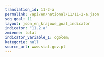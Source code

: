 ```yaml
---
translation_id: 11-2-a
permalink: /api/en/national/11/11-2-a.json
sdg_goal: 11
layout: json_en_krajowe_goal_indicator
indicator: "11.2.a"
zmienne: total
indicator_variable_1: ogółem;
kategorie: null
source_url: www.stat.gov.pl
---
```

